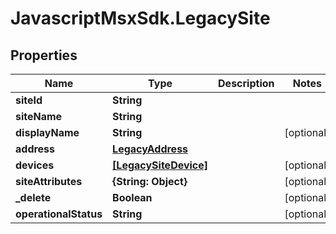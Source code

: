 # JavascriptMsxSdk.LegacySite

## Properties

Name | Type | Description | Notes
------------ | ------------- | ------------- | -------------
**siteId** | **String** |  | 
**siteName** | **String** |  | 
**displayName** | **String** |  | [optional] 
**address** | [**LegacyAddress**](LegacyAddress.md) |  | 
**devices** | [**[LegacySiteDevice]**](LegacySiteDevice.md) |  | [optional] 
**siteAttributes** | **{String: Object}** |  | [optional] 
**_delete** | **Boolean** |  | [optional] 
**operationalStatus** | **String** |  | [optional] 


